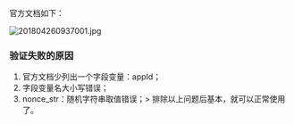 
官方文档如下：


![201804260937001.jpg](https://image.bmqy.net/upload/eda2a76b967e3ffe70223ab3055fec9d.jpg)


### 验证失败的原因

1. 官方文档少列出一个字段变量：appId；
2. 字段变量名大小写错误；
3. nonce_str：随机字符串取值错误；> 排除以上问题后基本，就可以正常使用了。
